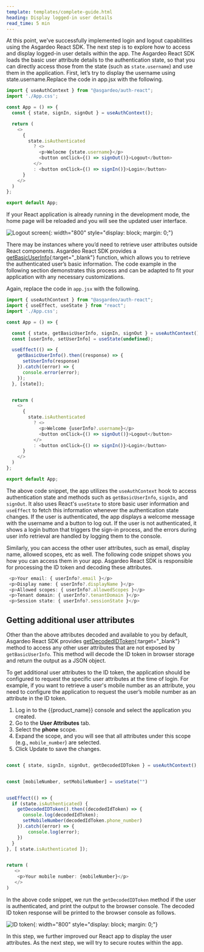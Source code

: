 ```yaml
---
template: templates/complete-guide.html
heading: Display logged-in user details
read_time: 5 min
---
```


At this point, we’ve successfully implemented login and logout capabilities using the Asgardeo React SDK. The next step is to explore how to access and display logged-in user details within the app. The Asgardeo React SDK loads the basic user attribute details to the authentication state, so that you can directly access those from the state (such as `state.username`) and use them in the application. First, let’s try to display the username using state.username.Replace the code in app.jsx with the following.

```javascript
import { useAuthContext } from "@asgardeo/auth-react";
import './App.css';

const App = () => {
  const { state, signIn, signOut } = useAuthContext();

  return (
    <>
      {
        state.isAuthenticated
          ? <>
            <p>Welocme {state.username}</p>
            <button onClick={() => signOut()}>Logout</button>
          </>
          : <button onClick={() => signIn()}>Login</button>
      }
    </>
  )
};

export default App;
```

If your React application is already running in the development mode, the home page will be reloaded and you will see the updated user interface.

![Logout screen]({{base_path}}/complete-guides/react/assets/img/image18.png){: width="800" style="display: block; margin: 0;"}

There may be instances where you’d need to retrieve user attributes outside React components. Asgardeo React SDK provides a [getBasicUserInfo](https://github.com/asgardeo/asgardeo-auth-react-sdk/blob/main/API.md#getbasicuserinfo){:target="_blank"}  function, which allows you to retrieve the authenticated user’s basic information. The code example in the following section demonstrates this process and can be adapted to fit your application with any necessary customizations.

Again, replace the code in `app.jsx` with the following.

```javascript
import { useAuthContext } from "@asgardeo/auth-react";
import { useEffect, useState } from "react";
import './App.css';

const App = () => {

  const { state, getBasicUserInfo, signIn, signOut } = useAuthContext();
  const [userInfo, setUserInfo] = useState(undefined);

  useEffect(() => {
    getBasicUserInfo().then((response) => {
      setUserInfo(response)
    }).catch((error) => {
      console.error(error);
    });
  }, [state]);


  return (
    <>
      {
        state.isAuthenticated
          ? <>
            <p>Welcome {userInfo?.username}</p>
            <button onClick={() => signOut()}>Logout</button>
          </>
          : <button onClick={() => signIn()}>Login</button>
      }
    </>
  )
};

export default App;
```

The above code snippet, the app utilizes the `useAuthContext` hook to access authentication state and methods such as `getBasicUserInfo`, `signIn`, and `signOut`. It also uses React's `useState` to store basic user information and `useEffect` to fetch this information whenever the authentication state changes. If the user is authenticated, the app displays a welcome message with the username and a button to log out. If the user is not authenticated, it shows a login button that triggers the sign-in process, and the errors during user info retrieval are handled by logging them to the console.

Similarly, you can access the other user attributes, such as email, display name, allowed scopes, etc as well. The following code snippet shows you how you can access them in your app.  Asgardeo React SDK is responsible for processing the ID token and decoding these attributes.  

```javascript
 <p>Your email: { userInfo?.email }</p>
 <p>Display name: { userInfo?.displayName }</p>
 <p>Allowed scopes: { userInfo?.allowedScopes }</p>
 <p>Tenant domain: { userInfo?.tenantDomain }</p>
 <p>Session state: { userInfo?.sessionState }</p>
```

## Getting additional user attributes

Other than the above attributes decoded  and available to you by default, Asgardeo React SDK provides [getDecodedIDToken](https://github.com/asgardeo/asgardeo-auth-react-sdk/blob/main/API.md#getdecodedidtoken){:target="_blank"}  method to access any other user attributes that are not exposed by `getBasicUserInfo`. This method will decode the ID token in browser storage and return the output as a JSON object.

To get additional user attributes to the ID token, the application should be configured to request the specific user attributes at the time of login. For example, if you want to retrieve a user's mobile number as an attribute, you need to configure the application to request the user’s mobile number as an attribute in the ID token.

1. Log in to the {{product_name}} console and select the application you created.
2. Go to the **User Attributes** tab.
3. Select the **phone** scope.
4. Expand the scope, and you will see that all attributes under this scope (e.g., `mobile_number`) are selected.
5. Click Update to save the changes.

```javascript

const { state, signIn, signOut, getDecodedIDToken } = useAuthContext();


const [mobileNumber, setMobileNumber] = useState("")


useEffect(() => {
  if (state.isAuthenticated) {
    getDecodedIDToken().then((decodedIdToken) => {
      console.log(decodedIdToken);
      setMobileNumber(decodedIdToken.phone_number)
    }).catch((error) => {
        console.log(error);
    })
  }
}, [ state.isAuthenticated ]);


return (
   <>
    <p>Your mobile number: {mobileNumber}</p>
   </>
)

```

In the above code snippet, we run the `getDecodedIDToken` method if the user is authenticated, and print the output to the browser console. The decoded ID token response will be printed to the browser console as follows.

![ID token]({{base_path}}/complete-guides/react/assets/img/image19.png){: width="800" style="display: block; margin: 0;"}

In this step, we further improved our React app to display the user attributes. As the next step, we will try to secure routes within the app.

